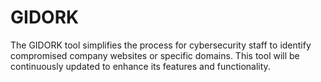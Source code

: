 # GIDORK
 The GIDORK tool simplifies the process for cybersecurity staff to identify compromised company websites or specific domains. This tool will be continuously updated to enhance its features and functionality.
